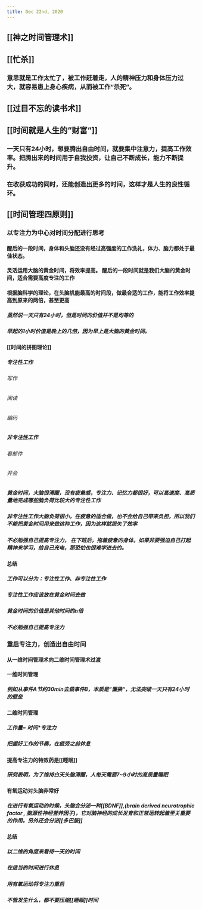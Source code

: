 ```yaml
---
title: Dec 22nd, 2020
---
```


## [[神之时间管理术]]
## [[忙杀]]
### 意思就是工作太忙了，被工作赶着走，人的精神压力和身体压力过大，就容易患上身心疾病，从而被工作“杀死”。
## [[过目不忘的读书术]]
## [[时间就是人生的“财富“]]
### 一天只有24小时，想要腾出自由时间，就要集中注意力，提高工作效率。把腾出来的时间用于自我投资，让自己不断成长，能力不断提升。
### 在收获成功的同时，还能创造出更多的时间，这样才是人生的良性循环。
## [[时间管理四原则]]
### 以**专注力**为中心对时间分配进行思考
#### 醒后的一段时间，身体和头脑还没有经过高强度的工作洗礼，体力、脑力都处于最佳状态。
#### 灵活运用大脑的黄金时间，将效率提高。 醒后的一段时间就是我们大脑的黄金时间，适合需要高度专注的工作
#### 根据脑科学的理论，在头脑机能最高的时间段，做最合适的工作，能将工作效率提高到原来的两倍，甚至更高
##### 虽然说一天只有24小时，但是时间的价值并不是均等的
##### 早起的1小时价值是晚上的几倍，因为早上是大脑的黄金时间。
#### [[时间的**拼图理论**]]
##### 专注性工作
###### 写作
###### 阅读
###### 编码
##### 非专注性工作
###### 看邮件
###### 开会
##### 黄金时间，大脑很清醒，没有疲惫感，专注力、记忆力都很好，可以高速度、高质量地完成哪些脑负荷比较大的**专注性工作**
##### **非专注性工作**大脑负荷很小，在疲惫的适合做，也不会给自己带来负担，所以我们不能把黄金时间用来做这种工作，因为这样就损失了效率
##### 不必勉强自己提高**专注力**， 在下班后，拖着疲惫的身体，如果非要强迫自己打起精神来学习，给自己充电，那恐怕也很难学进去的。
#### 总结
##### 工作可以分为：专注性工作、非专注性工作
##### 专注性工作应该放在黄金时间去做
##### 黄金时间的价值是其他时间的n倍
##### 不必勉强自己提高专注力
### 重启**专注力**，创造出自由时间
#### 从一维时间管理术向二维时间管理术过渡
#### 一维时间管理
##### 例如从事件A节约30min去做事件B，本质是”置换“，无法突破一天只有24小时 的壁垒
#### 二维时间管理
##### 工作量=  时间*专注力
##### 把握好工作的节奏，在疲劳之前休息
#### 提高专注力的特效药是[[睡眠]]
##### 研究表明，为了维持白天头脑清醒，人每天需要7~9小时的高质量睡眠
#### 有氧运动对头脑非常好
##### 在进行有氧运动的时候，头脑会分泌一种[[BDNF]],(brain derived neurotrophic factor , 脑源性神经营养因子)，它对脑神经的成长发育和正常运转起着至关重要的作用。另外还会分泌[[多巴胺]]
#### 总结
##### 以二维的角度来看待一天的时间
##### 在适当的时间进行休息
##### 用有氧运动将专注力重启
##### 不管发生什么，都不要压缩[[睡眠]]时间
###
